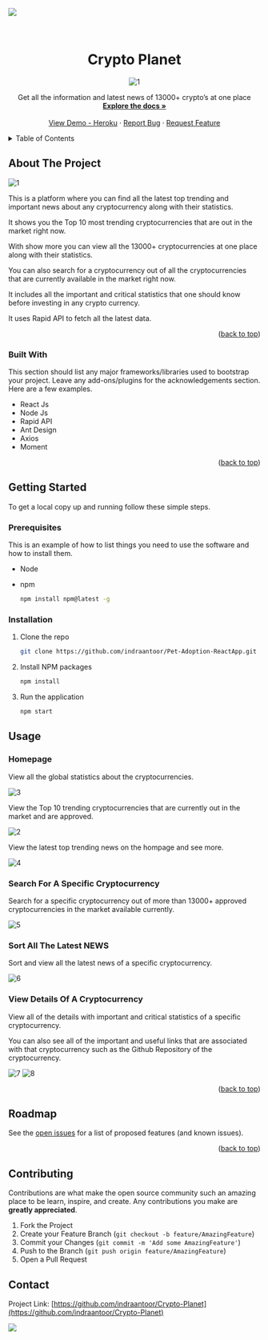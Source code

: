 <div id="top"></div>

<a href="https://in.linkedin.com/in/indraantoor"><img src="https://img.shields.io/badge/-LinkedIn-black.svg?style=for-the-badge&logo=linkedin&colorB=555" /></a>

<!-- PROJECT LOGO -->
<br />
<div align="center">
  <h1 align="center">Crypto Planet</h1>
    <img src="https://i.ibb.co/4PZMHjZ/1.png" alt="1" border="0" />

  <p align="center">
    Get all the information and latest news of 13000+ crypto’s at one place
    <br />
    <a href="https://github.com/indraantoor/Crypto-Planet/blob/main/README.md"><strong>Explore the docs »</strong></a>
    <br />
    <br />
    <a href="https://crypto-planet-app.herokuapp.com/">View Demo - Heroku</a>
    ·
    <a href="https://github.com/indraantoor/Crypto-Planet/issues">Report Bug</a>
    ·
    <a href="https://github.com/indraantoor/Crypto-Planet/issues">Request Feature</a>
  </p>
</div>

<!-- TABLE OF CONTENTS -->
<details>
  <summary>Table of Contents</summary>
  <ol>
    <li>
      <a href="#about-the-project">About The Project</a>
      <ul>
        <li><a href="#built-with">Built With</a></li>
      </ul>
    </li>
    <li>
      <a href="#getting-started">Getting Started</a>
      <ul>
        <li><a href="#prerequisites">Prerequisites</a></li>
        <li><a href="#installation">Installation</a></li>
      </ul>
    </li>
    <li><a href="#usage">Usage</a></li>
    <li><a href="#roadmap">Roadmap</a></li>
    <li><a href="#contributing">Contributing</a></li>
    <li><a href="#contact">Contact</a></li>
  </ol>
</details>

<!-- ABOUT THE PROJECT -->

## About The Project

<img src="https://i.ibb.co/4PZMHjZ/1.png" alt="1" border="0" />

This is a platform where you can find all the latest top trending and important news about any cryptocurrency along with their statistics.

It shows you the Top 10 most trending cryptocurrencies that are out in the market right now.

With show more you can view all the 13000+ cryptocurrencies at one place along with their statistics.

You can also search for a cryptocurrency out of all the cryptocurrencies that are currently available in the market right now.

It includes all the important and critical statistics that one should know before investing in any crypto currency.

It uses Rapid API to fetch all the latest data.

<p align="right">(<a href="#top">back to top</a>)</p>

### Built With

This section should list any major frameworks/libraries used to bootstrap your project. Leave any add-ons/plugins for the acknowledgements section. Here are a few examples.

- React Js
- Node Js
- Rapid API
- Ant Design
- Axios
- Moment

<p align="right">(<a href="#top">back to top</a>)</p>

## Getting Started

To get a local copy up and running follow these simple steps.

### Prerequisites

This is an example of how to list things you need to use the software and how to install them.

- Node

- npm
  ```sh
  npm install npm@latest -g
  ```

### Installation

1. Clone the repo
   ```sh
   git clone https://github.com/indraantoor/Pet-Adoption-ReactApp.git
   ```
2. Install NPM packages
   ```sh
   npm install
   ```
3. Run the application
   ```sh
   npm start
   ```

<!-- USAGE EXAMPLES -->

## Usage

### Homepage

View all the global statistics about the cryptocurrencies.

<img src="https://i.ibb.co/vmvcqzx/3.png" alt="3" border="0" />

View the Top 10 trending cryptocurrencies that are currently out in the market and are approved.

<img src="https://i.ibb.co/41Wg0DT/2.png" alt="2" border="0" />

View the latest top trending news on the hompage and see more.

<img src="https://i.ibb.co/dfYxWDF/4.png" alt="4" border="0" />

### Search For A Specific Cryptocurrency

Search for a specific cryptocurrency out of more than 13000+ approved cryptocurrencies in the market available currently.

<img src="https://i.ibb.co/rtrSQrY/5.png" alt="5" border="0" />

### Sort All The Latest NEWS

Sort and view all the latest news of a specific cryptocurrency.

<img src="https://i.ibb.co/ZmB7TCT/6.png" alt="6" border="0" />

### View Details Of A Cryptocurrency

View all of the details with important and critical statistics of a specific cryptocurrency.

You can also see all of the important and useful links that are associated with that cryptocurrency such as the Github Repository of the cryptocurrency.

<img src="https://i.ibb.co/fn1rff2/7.png" alt="7" border="0" />

<img src="https://i.ibb.co/bzDY45G/8.png" alt="8" border="0" />

<p align="right">(<a href="#top">back to top</a>)</p>

## Roadmap

See the [open issues](https://github.com/indraantoor/Crypto-Planet/issues) for a list of proposed features (and known issues).

<p align="right">(<a href="#top">back to top</a>)</p>

<!-- CONTRIBUTING -->

## Contributing

Contributions are what make the open source community such an amazing place to be learn, inspire, and create. Any contributions you make are **greatly appreciated**.

1. Fork the Project
2. Create your Feature Branch (`git checkout -b feature/AmazingFeature`)
3. Commit your Changes (`git commit -m 'Add some AmazingFeature'`)
4. Push to the Branch (`git push origin feature/AmazingFeature`)
5. Open a Pull Request

<!-- CONTACT -->

## Contact

Project Link: [https://github.com/indraantoor/Crypto-Planet](https://github.com/indraantoor/Crypto-Planet)

<a href="https://in.linkedin.com/in/indraantoor"><img src="https://img.shields.io/badge/-LinkedIn-black.svg?style=for-the-badge&logo=linkedin&colorB=555" /></a>
